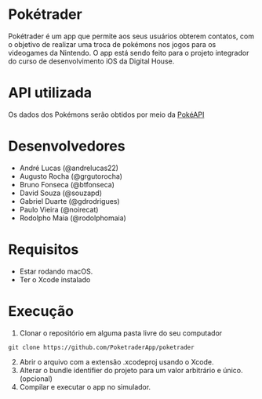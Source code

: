 # Pokétrader
Pokétrader é um app que permite aos seus usuários obterem contatos, com o objetivo de realizar uma troca de pokémons nos jogos para os videogames da Nintendo. O app está sendo feito para o projeto integrador do curso de desenvolvimento iOS da Digital House.
# API utilizada
Os dados dos Pokémons serão obtidos por meio da [PokéAPI](https://pokeapi.co/)
# Desenvolvedores
- André Lucas (@andrelucas22)
- Augusto Rocha (@grgutorocha)
- Bruno Fonseca (@btfonseca)
- David Souza (@souzapd)
- Gabriel Duarte (@gdrodrigues)
- Paulo Vieira (@noirecat)
- Rodolpho Maia (@rodolphomaia)
# Requisitos
- Estar rodando macOS.
- Ter o Xcode instalado
# Execução
1. Clonar o repositório em alguma pasta livre do seu computador
```
git clone https://github.com/PoketraderApp/poketrader
```
2. Abrir o arquivo com a extensão .xcodeproj usando o Xcode.
3. Alterar o bundle identifier do projeto para um valor arbitrário e único. (opcional)
4. Compilar e executar o app no simulador.
